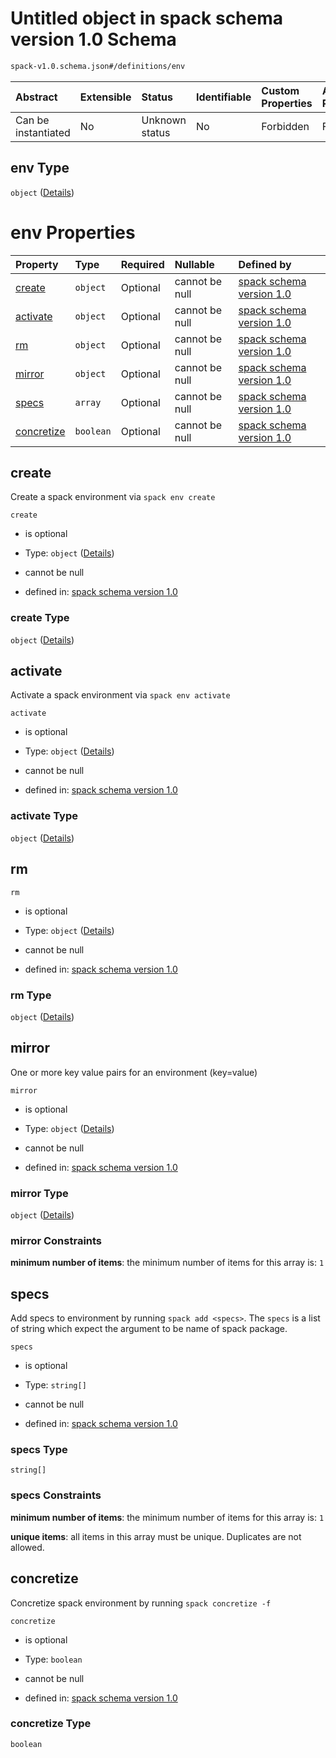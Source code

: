 # Untitled object in spack schema version 1.0 Schema

```txt
spack-v1.0.schema.json#/definitions/env
```



| Abstract            | Extensible | Status         | Identifiable | Custom Properties | Additional Properties | Access Restrictions | Defined In                                                                      |
| :------------------ | :--------- | :------------- | :----------- | :---------------- | :-------------------- | :------------------ | :------------------------------------------------------------------------------ |
| Can be instantiated | No         | Unknown status | No           | Forbidden         | Forbidden             | none                | [spack-v1.0.schema.json*](../out/spack-v1.0.schema.json "open original schema") |

## env Type

`object` ([Details](spack-v1-definitions-env.md))

# env Properties

| Property                  | Type      | Required | Nullable       | Defined by                                                                                                                                    |
| :------------------------ | :-------- | :------- | :------------- | :-------------------------------------------------------------------------------------------------------------------------------------------- |
| [create](#create)         | `object`  | Optional | cannot be null | [spack schema version 1.0](spack-v1-definitions-env-properties-create.md "spack-v1.0.schema.json#/definitions/env/properties/create")         |
| [activate](#activate)     | `object`  | Optional | cannot be null | [spack schema version 1.0](spack-v1-definitions-env-properties-activate.md "spack-v1.0.schema.json#/definitions/env/properties/activate")     |
| [rm](#rm)                 | `object`  | Optional | cannot be null | [spack schema version 1.0](spack-v1-definitions-env-properties-rm.md "spack-v1.0.schema.json#/definitions/env/properties/rm")                 |
| [mirror](#mirror)         | `object`  | Optional | cannot be null | [spack schema version 1.0](definitions-definitions-env.md "spack-v1.0.schema.json#/definitions/env/properties/mirror")                        |
| [specs](#specs)           | `array`   | Optional | cannot be null | [spack schema version 1.0](definitions-definitions-list_of_strings.md "spack-v1.0.schema.json#/definitions/env/properties/specs")             |
| [concretize](#concretize) | `boolean` | Optional | cannot be null | [spack schema version 1.0](spack-v1-definitions-env-properties-concretize.md "spack-v1.0.schema.json#/definitions/env/properties/concretize") |

## create

Create a spack environment via `spack env create`

`create`

*   is optional

*   Type: `object` ([Details](spack-v1-definitions-env-properties-create.md))

*   cannot be null

*   defined in: [spack schema version 1.0](spack-v1-definitions-env-properties-create.md "spack-v1.0.schema.json#/definitions/env/properties/create")

### create Type

`object` ([Details](spack-v1-definitions-env-properties-create.md))

## activate

Activate a spack environment via `spack env activate`

`activate`

*   is optional

*   Type: `object` ([Details](spack-v1-definitions-env-properties-activate.md))

*   cannot be null

*   defined in: [spack schema version 1.0](spack-v1-definitions-env-properties-activate.md "spack-v1.0.schema.json#/definitions/env/properties/activate")

### activate Type

`object` ([Details](spack-v1-definitions-env-properties-activate.md))

## rm



`rm`

*   is optional

*   Type: `object` ([Details](spack-v1-definitions-env-properties-rm.md))

*   cannot be null

*   defined in: [spack schema version 1.0](spack-v1-definitions-env-properties-rm.md "spack-v1.0.schema.json#/definitions/env/properties/rm")

### rm Type

`object` ([Details](spack-v1-definitions-env-properties-rm.md))

## mirror

One or more key value pairs for an environment (key=value)

`mirror`

*   is optional

*   Type: `object` ([Details](definitions-definitions-env.md))

*   cannot be null

*   defined in: [spack schema version 1.0](definitions-definitions-env.md "spack-v1.0.schema.json#/definitions/env/properties/mirror")

### mirror Type

`object` ([Details](definitions-definitions-env.md))

### mirror Constraints

**minimum number of items**: the minimum number of items for this array is: `1`

## specs

Add specs to environment by running `spack add <specs>`. The `specs` is a list of string which expect the argument to be name of spack package.

`specs`

*   is optional

*   Type: `string[]`

*   cannot be null

*   defined in: [spack schema version 1.0](definitions-definitions-list_of_strings.md "spack-v1.0.schema.json#/definitions/env/properties/specs")

### specs Type

`string[]`

### specs Constraints

**minimum number of items**: the minimum number of items for this array is: `1`

**unique items**: all items in this array must be unique. Duplicates are not allowed.

## concretize

Concretize spack environment by running `spack concretize -f`

`concretize`

*   is optional

*   Type: `boolean`

*   cannot be null

*   defined in: [spack schema version 1.0](spack-v1-definitions-env-properties-concretize.md "spack-v1.0.schema.json#/definitions/env/properties/concretize")

### concretize Type

`boolean`
